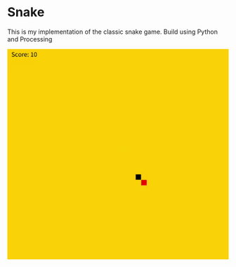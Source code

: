 # Snake
This is my implementation of the classic snake game. 
Build using Python and Processing

![](snake_game.gif)
